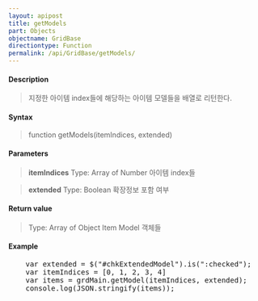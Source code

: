 ```yaml
---
layout: apipost
title: getModels
part: Objects
objectname: GridBase
directiontype: Function
permalink: /api/GridBase/getModels/
---
```



#### Description

> 지정한 아이템 index들에 해당하는 아이템 모델들을 배열로 리턴한다. 

#### Syntax

> function getModels(itemIndices, extended)

#### Parameters

> **itemIndices**
> Type: Array of Number
> 아이템 index들

> **extended**
> Type: Boolean
> 확장정보 포함 여부

#### Return value

> Type: Array of Object
> Item Model 객체들

#### Example

<pre class="prettyprint">
    var extended = $("#chkExtendedModel").is(":checked");
    var itemIndices = [0, 1, 2, 3, 4] 
    var items = grdMain.getModel(itemIndices, extended);
    console.log(JSON.stringify(items));
</pre>




